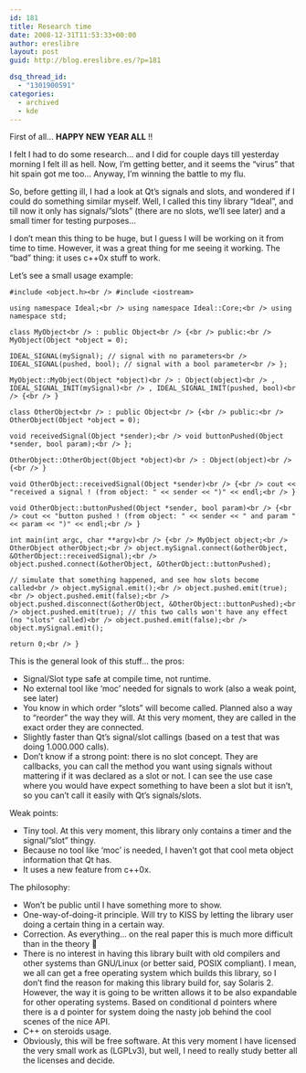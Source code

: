 ```yaml
---
id: 181
title: Research time
date: 2008-12-31T11:53:33+00:00
author: ereslibre
layout: post
guid: http://blog.ereslibre.es/?p=181

dsq_thread_id:
  - "1301900591"
categories:
  - archived
  - kde
---
```

First of all&#8230; **HAPPY NEW YEAR ALL** !!

I felt I had to do some research&#8230; and I did for couple days till yesterday morning I felt ill as hell. Now, I&#8217;m getting better, and it seems the &#8220;virus&#8221; that hit spain got me too&#8230; Anyway, I&#8217;m winning the battle to my flu.

So, before getting ill, I had a look at Qt&#8217;s signals and slots, and wondered if I could do something similar myself. Well, I called this tiny library &#8220;Ideal&#8221;, and till now it only has signals/&#8221;slots&#8221; (there are no slots, we&#8217;ll see later) and a small timer for testing purposes&#8230;

I don&#8217;t mean this thing to be huge, but I guess I will be working on it from time to time. However, it was a great thing for me seeing it working. The &#8220;bad&#8221; thing: it uses c++0x stuff to work.

Let&#8217;s see a small usage example:

`#include <object.h><br />
#include <iostream>`

`using namespace Ideal;<br />
using namespace Ideal::Core;<br />
using namespace std;`

`class MyObject<br />
: public Object<br />
{<br />
public:<br />
MyObject(Object *object = 0);`

 `IDEAL_SIGNAL(mySignal); // signal with no parameters<br />
IDEAL_SIGNAL(pushed, bool); // signal with a bool parameter<br />
};`

`MyObject::MyObject(Object *object)<br />
: Object(object)<br />
, IDEAL_SIGNAL_INIT(mySignal)<br />
, IDEAL_SIGNAL_INIT(pushed, bool)<br />
{<br />
}`

`class OtherObject<br />
: public Object<br />
{<br />
public:<br />
OtherObject(Object *object = 0);`

 `void receivedSignal(Object *sender);<br />
void buttonPushed(Object *sender, bool param);<br />
};`

`OtherObject::OtherObject(Object *object)<br />
: Object(object)<br />
{<br />
}`

`void OtherObject::receivedSignal(Object *sender)<br />
{<br />
cout << "received a signal ! (from object: " << sender << ")" << endl;<br />
}`

`void OtherObject::buttonPushed(Object *sender, bool param)<br />
{<br />
cout << "button pushed ! (from object: " << sender << " and param " << param << ")" << endl;<br />
}`

`int main(int argc, char **argv)<br />
{<br />
MyObject object;<br />
OtherObject otherObject;<br />
object.mySignal.connect(&otherObject, &OtherObject::receivedSignal);<br />
object.pushed.connect(&otherObject, &OtherObject::buttonPushed);`

 `// simulate that something happened, and see how slots become called<br />
object.mySignal.emit();<br />
object.pushed.emit(true);<br />
object.pushed.emit(false);<br />
object.pushed.disconnect(&otherObject, &OtherObject::buttonPushed);<br />
object.pushed.emit(true); // this two calls won't have any effect (no "slots" called)<br />
object.pushed.emit(false);<br />
object.mySignal.emit();`

 `return 0;<br />
}`

This is the general look of this stuff&#8230; the pros:

  * Signal/Slot type safe at compile time, not runtime.
  * No external tool like &#8216;moc&#8217; needed for signals to work (also a weak point, see later)
  * You know in which order &#8220;slots&#8221; will become called. Planned also a way to &#8220;reorder&#8221; the way they will. At this very moment, they are called in the exact order they are connected.
  * Slightly faster than Qt&#8217;s signal/slot callings (based on a test that was doing 1.000.000 calls).
  * Don&#8217;t know if a strong point: there is no slot concept. They are callbacks, you can call the method you want using signals without mattering if it was declared as a slot or not. I can see the use case where you would have expect something to have been a slot but it isn&#8217;t, so you can&#8217;t call it easily with Qt&#8217;s signals/slots.

Weak points:

  * Tiny tool. At this very moment, this library only contains a timer and the signal/&#8221;slot&#8221; thingy.
  * Because no tool like &#8216;moc&#8217; is needed, I haven&#8217;t got that cool meta object information that Qt has.
  * It uses a new feature from c++0x.

The philosophy:

  * Won&#8217;t be public until I have something more to show.
  * One-way-of-doing-it principle. Will try to KISS by letting the library user doing a certain thing in a certain way.
  * Correction. As everything&#8230; on the real paper this is much more difficult than in the theory 🙂
  * There is no interest in having this library built with old compilers and other systems than GNU/Linux (or better said, POSIX compliant). I mean, we all can get a free operating system which builds this library, so I don&#8217;t find the reason for making this library build for, say Solaris 2. However, the way it is going to be written allows it to be also expandable for other operating systems. Based on conditional d pointers where there is a d pointer for system doing the nasty job behind the cool scenes of the nice API.
  * C++ on steroids usage.
  * Obviously, this will be free software. At this very moment I have licensed the very small work as (LGPLv3), but well, I need to really study better all the licenses and decide.
